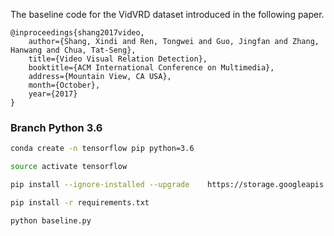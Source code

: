 The baseline code for the VidVRD dataset introduced in the following paper.
```
@inproceedings{shang2017video,
    author={Shang, Xindi and Ren, Tongwei and Guo, Jingfan and Zhang, Hanwang and Chua, Tat-Seng},
    title={Video Visual Relation Detection},
    booktitle={ACM International Conference on Multimedia},
    address={Mountain View, CA USA},
    month={October},
    year={2017}
}
```

### Branch Python 3.6
```bash
conda create -n tensorflow pip python=3.6

source activate tensorflow

pip install --ignore-installed --upgrade 	https://storage.googleapis.com/tensorflow/linux/gpu/tensorflow_gpu-1.12.0-cp36-cp36m-linux_x86_64.whl

pip install -r requirements.txt

python baseline.py
```
